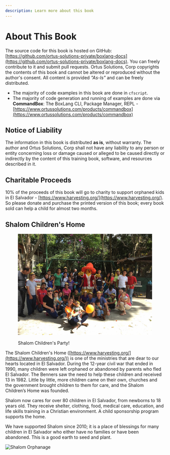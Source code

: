 ```yaml
---
description: Learn more about this book
---
```


# About This Book

The source code for this book is hosted on GitHub: [https://github.com/ortus-solutions-private/boxlang-docs](https://github.com/ortus-solutions-private/boxlang-docs). You can freely contribute to it and submit pull requests. Ortus Solutions, Corp copyrights the contents of this book and cannot be altered or reproduced without the author's consent. All content is provided _"As-Is"_ and can be freely distributed.‌

* The majority of code examples in this book are done in `cfscript`.
* The majority of code generation and running of examples are done via **CommandBox**: The BoxLang CLI, Package Manager, REPL - [https://www.ortussolutions.com/products/commandbox](https://www.ortussolutions.com/products/commandbox)​

## Notice of Liability

‌The information in this book is distributed **as is**, without warranty. The author and Ortus Solutions, Corp shall not have any liability to any person or entity concerning loss or damage caused or alleged to be caused directly or indirectly by the content of this training book, software, and resources described in it.

## Charitable Proceeds‌

10% of the proceeds of this book will go to charity to support orphaned kids in El Salvador - [https://www.harvesting.org/](https://www.harvesting.org/). So please donate and purchase the printed version of this book; every book sold can help a child for almost two months.‌

## Shalom Children's Home

<figure><img src="../../.gitbook/assets/image.png" alt=""><figcaption><p>Shalom Children's Party!</p></figcaption></figure>

The Shalom Children's Home ([https://www.harvesting.org/](https://www.harvesting.org/)) is one of the ministries that are dear to our hearts located in El Salvador. During the 12-year civil war that ended in 1990, many children were left orphaned or abandoned by parents who fled El Salvador. The Benners saw the need to help these children and received 13 in 1982. Little by little, more children came on their own, churches and the government brought children to them for care, and the Shalom Children’s Home was founded.

Shalom now cares for over 80 children in El Salvador, from newborns to 18 years old. They receive shelter, clothing, food, medical care, education, and life skills training in a Christian environment. A child sponsorship program supports the home.‌

We have supported Shalom since 2010; it is a place of blessings for many children in El Salvador who either have no families or have been abandoned. This is a good earth to seed and plant.

![Shalom Orphanage](https://raw.githubusercontent.com/ortus-docs/logbox-docs/master/images/shalom.jpg)
